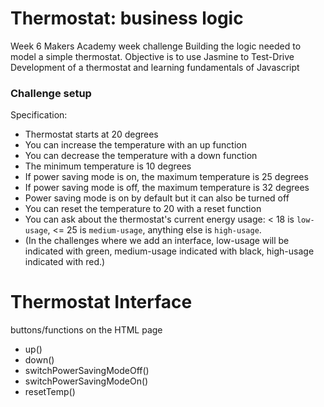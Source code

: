 # Thermostat: business logic

Week 6 Makers Academy week challenge
Building the logic needed to model a simple thermostat. Objective is to use Jasmine to Test-Drive Development of a thermostat and learning fundamentals of Javascript

### Challenge setup

Specification:

- Thermostat starts at 20 degrees
- You can increase the temperature with an up function
- You can decrease the temperature with a down function
- The minimum temperature is 10 degrees
- If power saving mode is on, the maximum temperature is 25 degrees
- If power saving mode is off, the maximum temperature is 32 degrees
- Power saving mode is on by default but it can also be turned off
- You can reset the temperature to 20 with a reset function
- You can ask about the thermostat's current energy usage: < 18 is `low-usage`, <= 25 is `medium-usage`, anything else is `high-usage`.
- (In the challenges where we add an interface, low-usage will be indicated with green, medium-usage indicated with black, high-usage indicated with red.)


# Thermostat Interface 

  buttons/functions on the HTML page 
  
- up()
- down()
- switchPowerSavingModeOff()
- switchPowerSavingModeOn()
- resetTemp()
